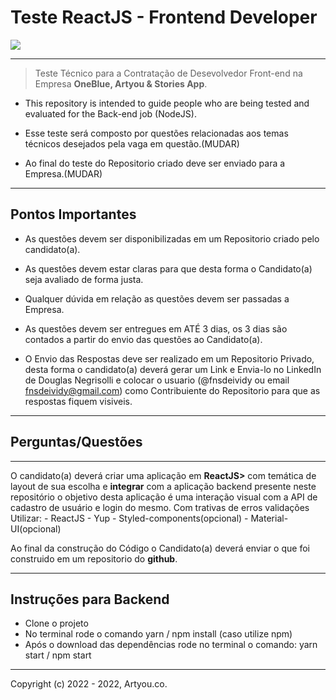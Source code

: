 # **Teste ReactJS - Frontend Developer** 

<img src="https://i.imgur.com/BssBbbX.png" />
<hr>

> Teste Técnico para a Contratação de Desevolvedor Front-end na Empresa **OneBlue, Artyou & Stories App**. 

* This repository is intended to guide people who are being tested and evaluated for the Back-end job (NodeJS).

* Esse teste será composto por questões relacionadas aos temas técnicos desejados pela vaga em questão.(MUDAR)

* Ao final do teste do Repositorio criado deve ser enviado para a Empresa.(MUDAR)
<hr>

## **Pontos Importantes**
- As questões devem ser disponibilizadas em um Repositorio criado pelo candidato(a).

- As questões devem estar claras para que desta forma o Candidato(a) seja avaliado de forma justa.

- Qualquer dúvida em relação as questões devem ser passadas a Empresa.

- As questões devem ser entregues em ATÉ 3 dias, os 3 dias são contados a partir do envio das questões ao Candidato(a).

- O Envio das Respostas deve ser realizado em um Repositorio Privado, desta forma o candidato(a) deverá gerar um Link e Envia-lo no LinkedIn de Douglas Negrisolli e colocar o usuario (@fnsdeividy ou email fnsdeividy@gmail.com) como Contribuiente do Repositorio para que as respostas fiquem visiveis.

<hr>

## **Perguntas/Questões**

<hr>
O candidato(a) deverá criar uma aplicação em <b>ReactJS></b> com temática de layout de sua escolha e <b>integrar</b> com a aplicação backend presente neste repositório
o objetivo desta aplicação é uma interação visual com a API de cadastro de usuário e login do mesmo. Com trativas de erros validações
Utilizar:
- ReactJS
- Yup
- Styled-components(opcional)
- Material-UI(opcional)

Ao final da construção do Código o Candidato(a) deverá enviar o que foi construido em um repositorio do <b>github</b>. 

<hr>

## **Instruções para Backend**
- Clone o projeto
- No terminal rode o comando yarn / npm install (caso utilize npm)
- Após o download das dependências rode no terminal o comando: yarn start / npm start
 

<hr>
Copyright (c) 2022 - 2022, Artyou.co.
